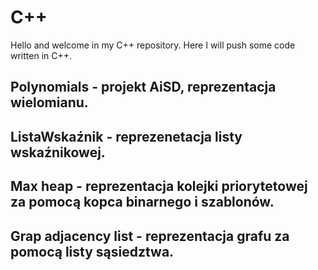 # C++ 
Hello and welcome in my C++ repository. Here I will push some code written in C++.

## Polynomials - projekt AiSD, reprezentacja wielomianu.

## ListaWskaźnik - reprezenetacja listy wskaźnikowej.

## Max heap - reprezentacja kolejki priorytetowej za pomocą kopca binarnego i szablonów.

## Grap adjacency list - reprezentacja grafu za pomocą listy sąsiedztwa.

